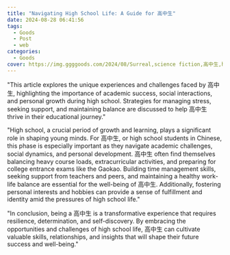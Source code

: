```yaml
---
title: "Navigating High School Life: A Guide for 高中生"
date: 2024-08-28 06:41:56
tags:
  - Goods
  - Post
  - web
categories:
  - Goods
cover: https://img.ggggoods.com/2024/08/Surreal,science fiction,高中生,high school student,technology,tech,diagrams,renderings,colors_20240830_00001_.png
---
```


"This article explores the unique experiences and challenges faced by 高中生, highlighting the importance of academic success, social interactions, and personal growth during high school. Strategies for managing stress, seeking support, and maintaining balance are discussed to help 高中生 thrive in their educational journey."

"High school, a crucial period of growth and learning, plays a significant role in shaping young minds. For 高中生, or high school students in Chinese, this phase is especially important as they navigate academic challenges, social dynamics, and personal development. 高中生 often find themselves balancing heavy course loads, extracurricular activities, and preparing for college entrance exams like the Gaokao. Building time management skills, seeking support from teachers and peers, and maintaining a healthy work-life balance are essential for the well-being of 高中生. Additionally, fostering personal interests and hobbies can provide a sense of fulfillment and identity amid the pressures of high school life."

"In conclusion, being a 高中生 is a transformative experience that requires resilience, determination, and self-discovery. By embracing the opportunities and challenges of high school life, 高中生 can cultivate valuable skills, relationships, and insights that will shape their future success and well-being."
